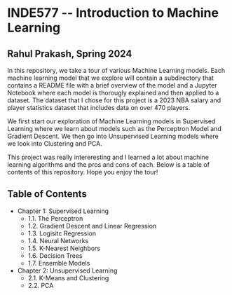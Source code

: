 # INDE577 -- Introduction to Machine Learning
## Rahul Prakash, Spring 2024

In this repository, we take a tour of various Machine Learning models. Each machine learning model that we explore will contain a subdirectory that contains a README file with a brief overview of the model and a Jupyter Notebook where each model is thorougly explained and then applied to a dataset. The dataset that I chose for this project is a 2023 NBA salary and player statistics dataset that includes data on over 470 players. 

We first start our exploration of Machine Learning models in Supervised Learning where we learn about models such as the Perceptron Model and Gradient Descent. We then go into Unsupervised Learning models where we look into Clustering and PCA. 

This project was really intereresting and I learned a lot about machine learning algorithms and the pros and cons of each. Below is a table of contents of this repository. Hope you enjoy the tour!

## Table of Contents
- Chapter 1: Supervised Learning
  - 1.1. The Perceptron
  - 1.2. Gradient Descent and Linear Regression 
  - 1.3. Logisitc Regression
  - 1.4. Neural Networks
  - 1.5. K-Nearest Neighbors
  - 1.6. Decision Trees
  - 1.7. Ensemble Models
- Chapter 2: Unsupervised Learning
  - 2.1. K-Means and Clustering
  - 2.2. PCA